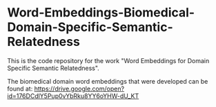 # Word-Embeddings-Biomedical-Domain-Specific-Semantic-Relatedness
This is the code repository for the work "Word Embeddings for Domain Specific Semantic Relatedness".

The biomedical domain word embeddings that were developed can be found at:
https://drive.google.com/open?id=176DCdlY5Pup0vYbRku8YY6oYHW-dU_KT
